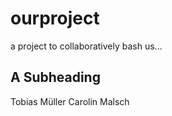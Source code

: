 # ourproject
a project to collaboratively bash us...

## A Subheading

Tobias Müller Carolin Malsch
